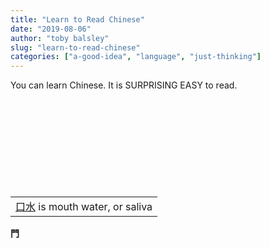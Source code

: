 ```yaml
---
title: "Learn to Read Chinese"
date: "2019-08-06"
author: "toby balsley" 
slug: "learn-to-read-chinese"
categories: ["a-good-idea", "language", "just-thinking"]
---
```


<!-- wp:paragraph -->
<p></p>
<!-- /wp:paragraph -->

<!-- wp:paragraph -->
<p>You can learn Chinese. It is SURPRISING EASY to read.  </p>
<!-- /wp:paragraph -->

<!-- wp:image {"id":533} -->
<figure class="wp-block-image"><img src="https://ybotman.com/wp-content/uploads/image-11.png" alt="" class="wp-image-533"/></figure>
<!-- /wp:image -->

<!-- wp:image {"id":534} -->
<figure class="wp-block-image"><img src="https://ybotman.com/wp-content/uploads/image-12.png" alt="" class="wp-image-534"/></figure>
<!-- /wp:image -->

<!-- wp:image {"id":532} -->
<figure class="wp-block-image"><img src="https://ybotman.com/wp-content/uploads/image-10.png" alt="" class="wp-image-532"/></figure>
<!-- /wp:image -->

<!-- wp:image {"id":535} -->
<figure class="wp-block-image"><img src="https://ybotman.com/wp-content/uploads/image-13.png" alt="" class="wp-image-535"/></figure>
<!-- /wp:image -->

<!-- wp:image {"id":536} -->
<figure class="wp-block-image"><img src="https://ybotman.com/wp-content/uploads/image-14.png" alt="" class="wp-image-536"/></figure>
<!-- /wp:image -->

<!-- wp:image {"id":537} -->
<figure class="wp-block-image"><img src="https://ybotman.com/wp-content/uploads/image-15.png" alt="" class="wp-image-537"/></figure>
<!-- /wp:image -->

<!-- wp:image {"id":538} -->
<figure class="wp-block-image"><img src="https://ybotman.com/wp-content/uploads/image-16.png" alt="" class="wp-image-538"/></figure>
<!-- /wp:image -->

<!-- wp:image {"id":539} -->
<figure class="wp-block-image"><img src="https://ybotman.com/wp-content/uploads/image-17.png" alt="" class="wp-image-539"/></figure>
<!-- /wp:image -->

<!-- wp:image {"id":540} -->
<figure class="wp-block-image"><img src="https://ybotman.com/wp-content/uploads/image-18.png" alt="" class="wp-image-540"/></figure>
<!-- /wp:image -->

<!-- wp:image {"id":541} -->
<figure class="wp-block-image"><img src="https://ybotman.com/wp-content/uploads/image-19.png" alt="" class="wp-image-541"/></figure>
<!-- /wp:image -->

<!-- wp:image {"id":542} -->
<figure class="wp-block-image"><img src="https://ybotman.com/wp-content/uploads/image-20.png" alt="" class="wp-image-542"/></figure>
<!-- /wp:image -->

<!-- wp:table -->
<table class="wp-block-table"><tbody><tr><td><a href="https://www.chinese-tools.com/tools/dictionary.html?dico=%E5%8F%A3">口</a><a href="https://www.chinese-tools.com/tools/dictionary.html?dico=%E6%B0%B4">水</a> is  mouth water, or saliva <br></td></tr></tbody></table>
<!-- /wp:table -->

<!-- wp:paragraph -->
<p><strong>門</strong></p>
<!-- /wp:paragraph -->
